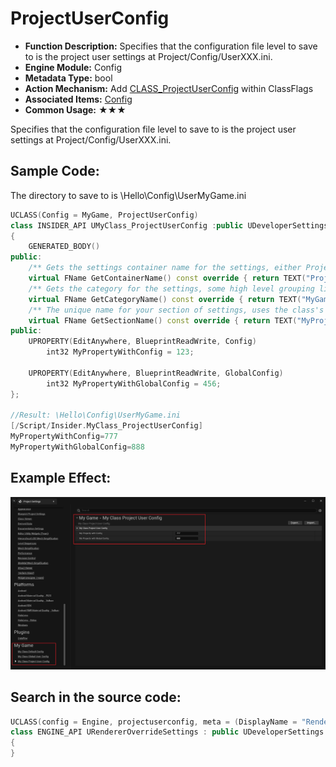 # ProjectUserConfig

- **Function Description:** Specifies that the configuration file level to save to is the project user settings at Project/Config/UserXXX.ini.
- **Engine Module:** Config
- **Metadata Type:** bool
- **Action Mechanism:** Add [CLASS_ProjectUserConfig](../../../../Flags/EClassFlags/CLASS_ProjectUserConfig.md) within ClassFlags
- **Associated Items:** [Config](../Config.md)
- **Common Usage:** ★★★

Specifies that the configuration file level to save to is the project user settings at Project/Config/UserXXX.ini.

## Sample Code:

The directory to save to is \Hello\Config\UserMyGame.ini

```cpp
UCLASS(Config = MyGame, ProjectUserConfig)
class INSIDER_API UMyClass_ProjectUserConfig :public UDeveloperSettings
{
	GENERATED_BODY()
public:
	/** Gets the settings container name for the settings, either Project or Editor */
	virtual FName GetContainerName() const override { return TEXT("Project"); }
	/** Gets the category for the settings, some high level grouping like, Editor, Engine, Game...etc. */
	virtual FName GetCategoryName() const override { return TEXT("MyGame"); }
	/** The unique name for your section of settings, uses the class's FName. */
	virtual FName GetSectionName() const override { return TEXT("MyProjectGame"); }
public:
	UPROPERTY(EditAnywhere, BlueprintReadWrite, Config)
		int32 MyPropertyWithConfig = 123;

	UPROPERTY(EditAnywhere, BlueprintReadWrite, GlobalConfig)
		int32 MyPropertyWithGlobalConfig = 456;
};

//Result: \Hello\Config\UserMyGame.ini
[/Script/Insider.MyClass_ProjectUserConfig]
MyPropertyWithConfig=777
MyPropertyWithGlobalConfig=888
```

## Example Effect:

![Untitled](Untitled.png)

## Search in the source code:

```cpp
UCLASS(config = Engine, projectuserconfig, meta = (DisplayName = "Rendering Overrides (Local)"))
class ENGINE_API URendererOverrideSettings : public UDeveloperSettings
{
}
```
